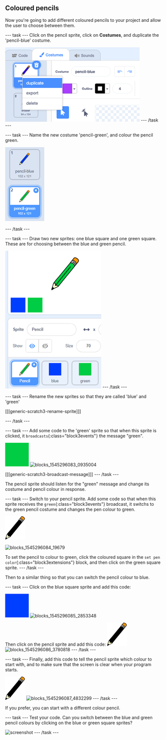## Coloured pencils

Now you're going to add different coloured pencils to your project and allow the user to choose between them.

\--- task \--- Click on the pencil sprite, click on **Costumes**, and duplicate the 'pencil-blue' costume.

![screenshot](images/paint-blue-duplicate.png) \--- /task \---

\--- task \--- Name the new costume 'pencil-green', and colour the pencil green.

![স্ক্রিনশট](images/paint-pencil-green.png)

\--- /task \---

\--- task \--- Draw two new sprites: one blue square and one green square. These are for choosing between the blue and green pencil.

![screenshot](images/paint-selectors.png) \--- /task \---

\--- task \--- Rename the new sprites so that they are called 'blue' and 'green'

[[[generic-scratch3-rename-sprite]]]

\--- /task \---

\--- task \--- Add some code to the 'green' sprite so that when this sprite is clicked, it `broadcasts`{:class="block3events"} the message "green".

![green square](images/green_square.png) ![blocks_1545296083_0935004](images/blocks_1545296083_0935004.png)

[[[generic-scratch3-broadcast-message]]] \--- /task \---

The pencil sprite should listen for the "green" message and change its costume and pencil colour in response.

\--- task \--- Switch to your pencil sprite. Add some code so that when this sprite receives the `green`{:class="block3events"} broadcast, it switchs to the green pencil costume and changes the pen colour to green.

![pencil](images/pencil.png)

![blocks_1545296084_19679](images/blocks_1545296084_19679.png)

To set the pencil to colour to green, click the coloured square in the `set pen color`{:class="block3extensions"} block, and then click on the green square sprite. \--- /task \---

Then to a similar thing so that you can switch the pencil colour to blue.

\--- task \--- Click on the blue square sprite and add this code:

![blue_square](images/blue_square.png) ![blocks_1545296085_2853348](images/blocks_1545296085_2853348.png)

Then click on the pencil sprite and add this code: ![pencil](images/pencil.png) ![blocks_1545296086_3780818](images/blocks_1545296086_3780818.png) \--- /task \---

\--- task \--- Finally, add this code to tell the pencil sprite which colour to start with, and to make sure that the screen is clear when your program starts.

![pencil](images/pencil.png) ![blocks_1545296087_4832299](images/blocks_1545296087_4832299.png) \--- /task \---

If you prefer, you can start with a different colour pencil.

\--- task \--- Test your code. Can you switch between the blue and green pencil colours by clicking on the blue or green square sprites?

![screenshot](images/paint-pens-test.png) \--- /task \---